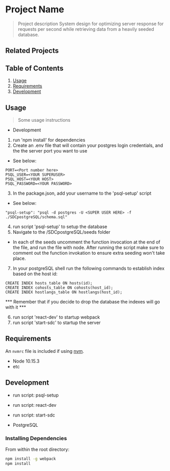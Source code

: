 # Project Name

> Project description
System design for optimizing server response for requests per second while retrieving data from a heavily seeded database.

## Related Projects

## Table of Contents

1. [Usage](#Usage)
1. [Requirements](#requirements)
1. [Development](#development)

## Usage

> Some usage instructions
* Development
1. run 'npm install' for dependencies
2. Create an .env file that will contain your postgres login credentials, and the the server port you want to use
- See below:
```
PORT=<Port number here>
PSQL_USER=<YOUR SUPERUSER>
PSQL_HOST=<YOUR HOST>
PSQL_PASSWORD=<YOUR PASSWORD>
```
3. In the package.json, add your username to the 'psql-setup' script
- See below:
```
"psql-setup": "psql -d postgres -U <SUPER USER HERE> -f ./SDCpostgreSQL/schema.sql"
```
4. run script 'psql-setup' to setup the database
5. Navigate to the /SDCpostgreSQL/seeds folder
  - In each of the seeds uncomment the function invocation at the end of the file, and run the file with node.  After          running the script make sure to comment out the function invokation to ensure extra seeding won't take place.
7. In your postgreSQL shell run the following commands to establish index based on the host id:
```
CREATE INDEX hosts_table ON hosts(id);
CREATE INDEX cohosts_table ON cohosts(host_id);
CREATE INDEX hostlangs_table ON hostlangs(host_id);
```
*** Remember that if you decide to drop the database the indexes will go with it ***
<!-- 6. Enter your postgreSQL chell and run the following commands seperatly:

```
CREATE FUNCTION getlangs(id NUMERIC)
RETURNS TABLE(language VARCHAR) AS $$
SELECT languages.language FROM languages
INNER JOIN hostlangs ON hostlangs.host_id = $1
WHERE languages.id = hostlangs.lang_id;
$$ LANGUAGE 'sql';

CREATE FUNCTION gethost(id NUMERIC)
RETURNS TABLE(id INTEGER, name VARCHAR, description VARCHAR, interaction VARCHAR, datejoined VARCHAR, responserate VARCHAR, responsetime VARCHAR, hosturl VARCHAR) AS $$
SELECT DISTINCT hosts.id, hosts.name, hosts.description, hosts.interaction, hosts.datejoined, hosts.responserate, hosts.responsetime, hosts.hosturl FROM hosts
INNER JOIN cohosts ON cohosts.host_id = $1
WHERE hosts.id = $1 OR hosts.id = cohosts.cohost_id;
$$ LANGUAGE 'sql';
``` -->
6. run script 'react-dev' to startup webpack
7. run script 'start-sdc' to startup the server

## Requirements

An `nvmrc` file is included if using [nvm](https://github.com/creationix/nvm).

- Node 10.15.3
- etc

## Development

- run script: psql-setup
- run script: react-dev
- run script: start-sdc

- PostgreSQL

### Installing Dependencies

From within the root directory:

```sh
npm install -g webpack
npm install
```